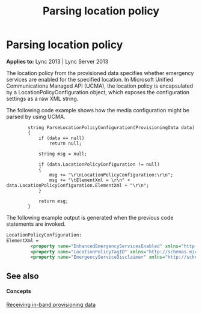 ﻿---
title: Parsing location policy
TOCTitle: Parsing location policy
ms:assetid: 773c5666-2e80-47a7-8889-25fbc02f1f20
ms:mtpsurl: https://msdn.microsoft.com/en-us/library/Dn454648(v=office.15)
ms:contentKeyID: 57093267
ms.date: 07/24/2014
mtps_version: v=office.15
dev_langs:
- xml
---

# Parsing location policy


**Applies to:** Lync 2013 | Lync Server 2013

The location policy from the provisioned data specifies whether emergency services are enabled for the specified location. In Microsoft Unified Communications Managed API (UCMA), the location policy is encapsulated by a LocationPolicyConfiguration object, which exposes the configuration settings as a raw XML string.

The following code example shows how the media configuration might be parsed by using UCMA.

``` 
        string ParseLocationPolicyConfiguration(ProvisioningData data)
        {
            if (data == null)
                return null;

            string msg = null;

            if (data.LocationPolicyConfiguration != null)
            {
                msg += "\r\nLocationPolicyConfiguration:\r\n";
                msg += "\tElementXml = \r\n" + data.LocationPolicyConfiguration.ElementXml + "\r\n";
            }

            return msg;
        }

```

The following example output is generated when the previous code statements are invoked.

```xml
LocationPolicyConfiguration:
ElementXml = 
         <property name="EnhancedEmergencyServicesEnabled" xmlns="http://schemas.microsoft.com/2006/09/sip/provisiongrouplist-notification">false</property>
         <property name="LocationPolicyTagID" xmlns="http://schemas.microsoft.com/2006/09/sip/provisiongrouplist-notification">user-tagid</property>
         <property name="EmergencyServiceDisclaimer" xmlns="http://schemas.microsoft.com/2006/09/sip/provisiongrouplist-notification">This location is used for emergency calls so please enter a location</property>
```

## See also

#### Concepts

[Receiving in-band provisioning data](receiving-in-band-provisioning-data.md)

